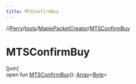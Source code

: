 ```yaml
---
title: MTSConfirmBuy
---
```

//[Perry](../../../index.html)/[tools](../index.html)/[MaplePacketCreator](index.html)/[MTSConfirmBuy](-m-t-s-confirm-buy.html)



# MTSConfirmBuy



[jvm]\
open fun [MTSConfirmBuy](-m-t-s-confirm-buy.html)(): [Array](https://kotlinlang.org/api/latest/jvm/stdlib/kotlin/-array/index.html)&lt;[Byte](https://kotlinlang.org/api/latest/jvm/stdlib/kotlin/-byte/index.html)&gt;




